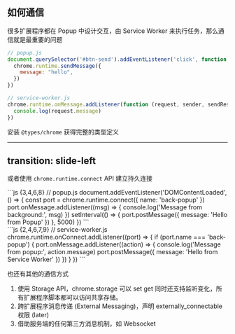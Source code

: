 ## 如何通信

很多扩展程序都在 Popup 中设计交互，由 Service Worker 来执行任务，那么通信就是最重要的问题

```js {2,4}
// popup.js
document.querySelector('#btn-send').addEventListener('click', function () {
  chrome.runtime.sendMessage({
    message: "hello",
  })
})
```

```js {1,3}
// service-worker.js
chrome.runtime.onMessage.addListener(function (request, sender, sendResponse) {
  console.log(request.message)
})
```

安装 `@types/chrome` 获得完整的类型定义

---
transition: slide-left
---

或者使用 `chrome.runtime.connect` API 建立持久连接

<div class="flex items-start justify-between gap-8">

<div class="flex-1">
```js {3,4,6,8}
// popup.js
document.addEventListener('DOMContentLoaded', () => {
  const port = chrome.runtime.connect({ name: 'back-popup' })
  port.onMessage.addListener((msg) => {
    console.log('Message from background:', msg)
  })
  setInterval(() => {
    port.postMessage({ message: 'Hello from Popup' })
  }, 5000)
})
```
</div>

<div class="flex-1">
```js {2,4,6,7,9}
// service-worker.js
chrome.runtime.onConnect.addListener((port) => {
  if (port.name === 'back-popup') {
    port.onMessage.addListener((action) => {
      console.log('Message from popup:', action.message)
      port.postMessage({ message: 'Hello from Service Worker' })
    })
  }
})
```
</div>

</div>

也还有其他的通信方式

1. 使用 Storage API，chrome.storage 可以 set get 同时还支持监听变化，所有扩展程序脚本都可以访问共享存储。
2. 跨扩展程序消息传递 (External Messaging)，声明 externally_connectable 权限 (later)
3. 借助服务端的任何第三方消息机制，如 Websocket 
